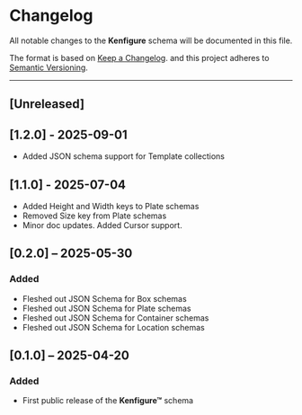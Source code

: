 # Changelog

All notable changes to the **Kenfigure** schema will be documented in this file.

The format is based on [Keep a Changelog](https://keepachangelog.com/en/1.0.0/).
and this project adheres to [Semantic Versioning](https://semver.org/spec/v2.0.0.html).

---

## [Unreleased]

## [1.2.0] - 2025-09-01

- Added JSON schema support for Template collections

## [1.1.0] - 2025-07-04

- Added Height and Width keys to Plate schemas
- Removed Size key from Plate schemas
- Minor doc updates. Added Cursor support.

## [0.2.0] – 2025-05-30

### Added
- Fleshed out JSON Schema for Box schemas
- Fleshed out JSON Schema for Plate schemas
- Fleshed out JSON Schema for Container schemas
- Fleshed out JSON Schema for Location schemas

## [0.1.0] – 2025-04-20

### Added
- First public release of the **Kenfigure™** schema
